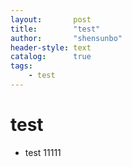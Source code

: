 ```yaml
---
layout:       post
title:        "test"
author:       "shensunbo"
header-style: text
catalog:      true
tags:
    - test
---
```

# test
* test
11111